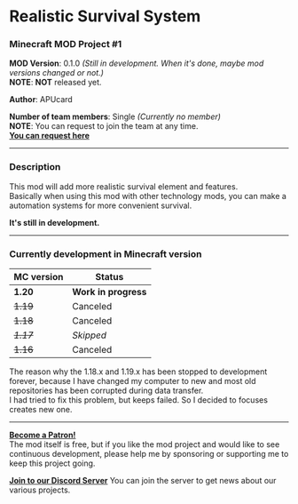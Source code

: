 # Realistic Survival System
### Minecraft MOD Project #1

**MOD Version**: 0.1.0 *(Still in development. When it's done, maybe mod versions changed or not.)*   
**NOTE**: **NOT** released yet.

**Author**: APUcard

**Number of team members**: Single *(Currently no member)*   
**NOTE**: You can request to join the team at any time.   
**[You can request here](https://forms.gle/7j4mHkNg7Kyhdz5U8)**

-----

### Description
This mod will add more realistic survival element and features.   
Basically when using this mod with other technology mods, you can make a automation systems for more convenient survival.

**It's still in development.**

-----

### Currently development in Minecraft version

| MC version | Status                  |
|------------|-------------------------|
| **1.20**   | **Work in progress**    |
| ~~1.19~~   | Canceled                |
| ~~1.18~~   | Canceled                |
| ~~_1.17_~~ | _Skipped_               |
| ~~1.16~~   | Canceled                |

The reason why the 1.18.x and 1.19.x has been stopped to development forever, because I have changed my computer to new and most old repositories has been corrupted during data transfer.   
I had tried to fix this problem, but keeps failed. So I decided to focuses creates new one.

-----

**[Become a Patron!](https://www.patreon.com/bePatron?u=21981324)**   
The mod itself is free, but if you like the mod project and would like to see continuous development, please help me by sponsoring or supporting me to keep this project going.

**[Join to our Discord Server](https://discord.gg/tUHk9x7QrF)**
You can join the server to get news about our various projects.